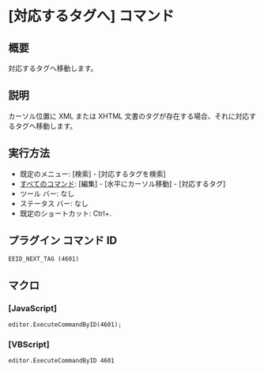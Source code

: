 # \[対応するタグへ\] コマンド

## 概要

対応するタグへ移動します。

## 説明

カーソル位置に XML または XHTML 文書のタグが存在する場合、それに対応するタグへ移動します。

## 実行方法

- 既定のメニュー: \[検索\] \- \[対応するタグを検索\]
- [すべてのコマンド](../../glossary/allcommands): \[編集\] \- \[水平にカーソル移動\] \- \[対応するタグ\]
- ツール バー: なし
- ステータス バー: なし
- 既定のショートカット: Ctrl+.

## プラグイン コマンド ID

```
EEID_NEXT_TAG (4601)```

## マクロ

### \[JavaScript\]

```
editor.ExecuteCommandByID(4601);
```

### \[VBScript\]

```
editor.ExecuteCommandByID 4601
```
